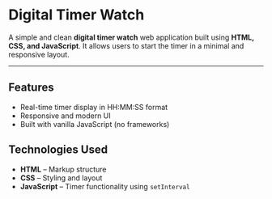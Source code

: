 # Digital Timer Watch

A simple and clean **digital timer watch** web application built using **HTML, CSS, and JavaScript**. It allows users to start the timer in a minimal and responsive layout.

---

## Features

-  Real-time timer display in HH:MM:SS format
-  Responsive and modern UI
-  Built with vanilla JavaScript (no frameworks)


## Technologies Used

- **HTML** – Markup structure
- **CSS** – Styling and layout
- **JavaScript** – Timer functionality using `setInterval`



